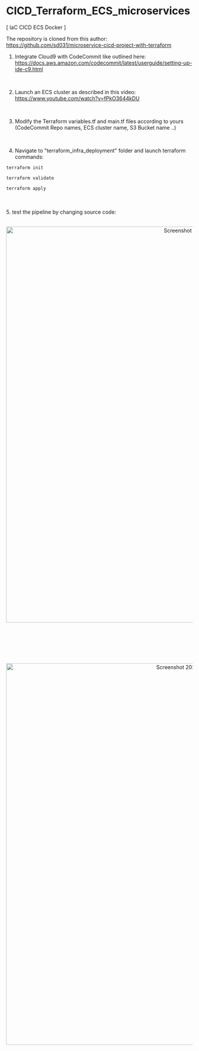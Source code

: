 # CICD_Terraform_ECS_microservices
[ IaC CICD ECS Docker ]

The repository is cloned from this author: 
https://github.com/sd031/microservice-cicd-project-with-terraform



1. Integrate Cloud9 with CodeCommit like outlined here:
https://docs.aws.amazon.com/codecommit/latest/userguide/setting-up-ide-c9.html

<br>

2. Launch an ECS cluster as described in this video:
https://www.youtube.com/watch?v=fPkO3644kDU

<br>

3. Modify the Terraform variables.tf and main.tf files according to yours (CodeCommit Repo names, ECS cluster name, S3 Bucket name ..)

<br>

4. Navigate to "terraform_infra_deployment" folder and launch terraform commands:

```
terraform init
```
```
terraform validate
```
```
terraform apply
```
<br><br>
5. test the pipeline by changing source code:
<br><br>
<p align="center" >
  <img width="1070" alt="Screenshot 2023-02-07 at 19 59 13" src="https://user-images.githubusercontent.com/104728608/217353794-b219de0d-e1ee-4fad-8aa0-0a56ab0588ae.png">
</p>
<br><br>

<br><br>
<p align="center" >
  <img width="1031" alt="Screenshot 2023-02-07 at 19 57 47" src="https://user-images.githubusercontent.com/104728608/217353712-f8c9a489-5ae0-4718-9b57-cf5f09b20bd0.png">
</p>
<br><br>


